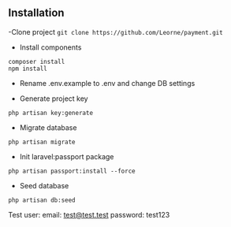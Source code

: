 ## Installation

-Clone project
`git clone https://github.com/Leorne/payment.git`

- Install components
```shell
composer install
npm install
```
- Rename .env.example to .env and change DB settings

- Generate project key

`php artisan key:generate`

- Migrate database

`php artisan migrate`

- Init laravel:passport package

`php artisan passport:install --force`

- Seed database

`php artisan db:seed`

Test user:
email: test@test.test
password: test123
